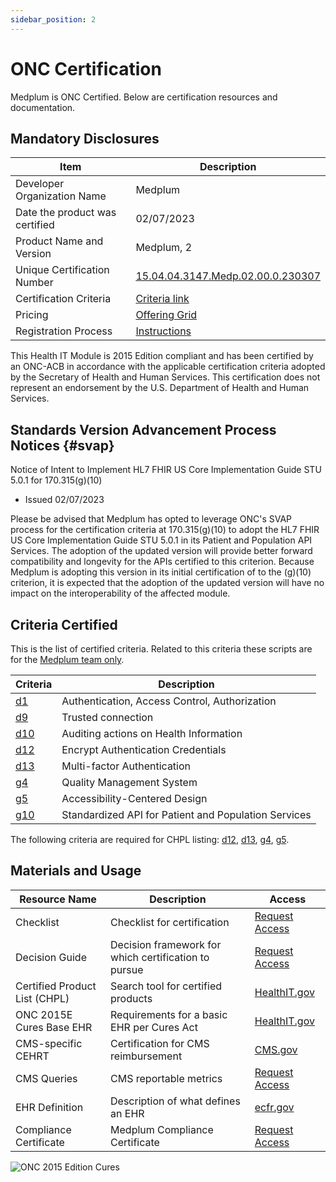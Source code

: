 ```yaml
---
sidebar_position: 2
---
```


# ONC Certification

Medplum is ONC Certified. Below are certification resources and documentation.

## Mandatory Disclosures

| Item                           | Description                                                                    |
| ------------------------------ | ------------------------------------------------------------------------------ |
| Developer Organization Name    | Medplum                                                                        |
| Date the product was certified | 02/07/2023                                                                     |
| Product Name and Version       | Medplum, 2                                                                     |
| Unique Certification Number    | [15.04.04.3147.Medp.02.00.0.230307](https://chpl.healthit.gov/#/listing/11256) |
| Certification Criteria         | [Criteria link](#criteria-certified)                                           |
| Pricing                        | [Offering Grid](/pricing)                                                      |
| Registration Process           | [Instructions](/docs/tutorials/register)                                       |

This Health IT Module is 2015 Edition compliant and has been certified by an ONC-ACB in accordance with the applicable certification criteria adopted by the Secretary of Health and Human Services. This certification does not represent an endorsement by the U.S. Department of Health and Human Services.

## Standards Version Advancement Process Notices {#svap}

Notice of Intent to Implement HL7 FHIR US Core Implementation Guide STU 5.0.1 for 170.315(g)(10)

- Issued 02/07/2023

Please be advised that Medplum has opted to leverage ONC's SVAP process for the certification criteria at 170.315(g)(10) to adopt the HL7 FHIR US Core Implementation Guide STU 5.0.1 in its Patient and Population API Services. The adoption of the updated version will provide better forward compatibility and longevity for the APIs certified to this criterion. Because Medplum is adopting this version in its initial certification of to the (g)(10) criterion, it is expected that the adoption of the updated version will have no impact on the interoperability of the affected module.

## Criteria Certified

This is the list of certified criteria. Related to this criteria these scripts are for the [Medplum team only](https://drive.google.com/drive/folders/1dvb1FWq_qQ94aBe5SRlxF-3_q04M6gFJ?usp=share_link).

| Criteria                                                                      | Description                                          |
| ----------------------------------------------------------------------------- | ---------------------------------------------------- |
| [d1](#authentication-access-control-authorization-d1)                         | Authentication, Access Control, Authorization        |
| [d9](/docs/compliance/onc#trusted-connection-d9)                              | Trusted connection                                   |
| [d10](#auditing-actions-on-health-information-d10)                            | Auditing actions on Health Information               |
| [d12](#encrypt-authentication-credentials-d12)                                | Encrypt Authentication Credentials                   |
| [d13](#multi-factor-authentication-d13)                                       | Multi-factor Authentication                          |
| [g4](#quality-management-system-g4)                                           | Quality Management System                            |
| [g5](#accessibility-centered-design-g5)                                       | Accessibility-Centered Design                        |
| [g10](#standardized-api-for-patient-and-population-services-cures-update-g10) | Standardized API for Patient and Population Services |

The following criteria are required for CHPL listing: [d12](#encrypt-authentication-credentials-d12), [d13](#multi-factor-authentication-d13), [g4](#quality-management-system-g4), [g5](#accessibility-centered-design-g5).

## Materials and Usage

| Resource Name                 | Description                                          | Access                                                                                                                                                        |
| ----------------------------- | ---------------------------------------------------- | ------------------------------------------------------------------------------------------------------------------------------------------------------------- |
| Checklist                     | Checklist for certification                          | [Request Access](https://docs.google.com/spreadsheets/d/1c4-Rd6_tveid-qrkPDZmD1FaA-fRQSI-/edit?usp=sharing&ouid=115651930576812038339&rtpof=true&sd=true)     |
| Decision Guide                | Decision framework for which certification to pursue | [Request Access](https://chpl.healthit.gov/#/search)                                                                                                          |
| Certified Product List (CHPL) | Search tool for certified products                   | [HealthIT.gov](https://chpl.healthit.gov/#/search)                                                                                                            |
| ONC 2015E Cures Base EHR      | Requirements for a basic EHR per Cures Act           | [HealthIT.gov](https://www.healthit.gov/topic/certification-ehrs/2015-edition-test-method/2015-edition-cures-update-base-electronic-health-record-definition) |
| CMS-specific CEHRT            | Certification for CMS reimbursement                  | [CMS.gov](https://www.cms.gov/Regulations-and-Guidance/Legislation/EHRIncentivePrograms/Certification)                                                        |
| CMS Queries                   | CMS reportable metrics                               | [Request Access](https://docs.google.com/spreadsheets/d/1OoEcFjiHXHfnZn0y3eQ5D7hjijpr0dop5ckEwnOnSmo/edit#gid=0)                                              |
| EHR Definition                | Description of what defines an EHR                   | [ecfr.gov](https://www.ecfr.gov/current/title-45/subtitle-A/subchapter-D/part-170/subpart-A/section-170.102)                                                  |
| Compliance Certificate        | Medplum Compliance Certificate                       | [Request Access](https://drive.google.com/file/d/1CzoraC0umiuNeIlvXgn5HUdL0e38MFrc/view?usp=sharing)                                                          |

![ONC 2015 Edition Cures](/img/compliance/onc-2015-edition-cures.png)
